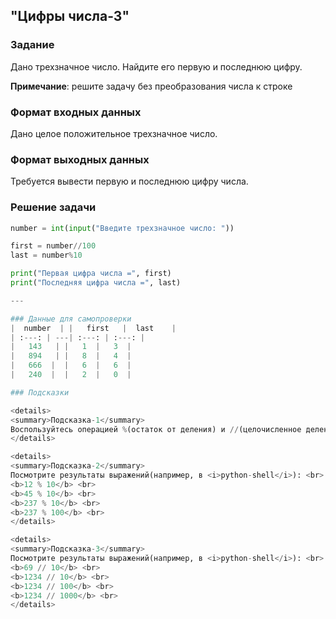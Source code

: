 ## "Цифры числа-3"

### Задание

Дано трехзначное число. Найдите его первую и последнюю цифру.

**Примечание**: решите задачу без преобразования числа к строке

### Формат входных данных

Дано целое положительное трехзначное число.

### Формат выходных данных

Требуется вывести первую и последнюю цифру числа.

### Решение задачи

```python
number = int(input("Введите трехзначное число: "))

first = number//100
last = number%10

print("Первая цифра числа =", first)
print("Последняя цифра числа =", last)

---

### Данные для самопроверки
|  number  | |   first   |  last    |
| :---: | ---| :---: | :---: | 
|   143   | |   1  |   3  |
|   894   | |   8  |   4  |
|   666  |  |   6  |   6  |
|   240  |  |   2  |   0  |

### Подсказки

<details>
<summary>Подсказка-1</summary>
Воспользуйтесь операцией %(остаток от деления) и //(целочисленное деление)
</details>

<details>
<summary>Подсказка-2</summary>
Посмотрите результаты выражений(например, в <i>python-shell</i>): <br> 
<b>12 % 10</b> <br>
<b>45 % 10</b> <br>
<b>237 % 10</b> <br>
<b>237 % 100</b> <br>
</details>

<details>
<summary>Подсказка-3</summary>
Посмотрите результаты выражений(например, в <i>python-shell</i>): <br> 
<b>69 // 10</b> <br>
<b>1234 // 10</b> <br>
<b>1234 // 100</b> <br>
<b>1234 // 1000</b> <br>
</details>

